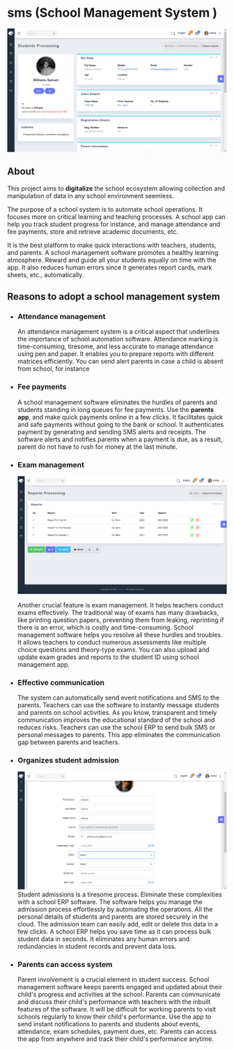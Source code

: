 # sms (School Management System )

![Home page](./repo_photos/stud_detail_1.PNG)

## About

This project aims to **digitalize** the school ecosystem allowing collection and manipulation of data in any school environment seemless.

The purpose of a school system is to automate school operations. It focuses more on critical learning and teaching processes. A school app can help you track student progress for instance, and manage attendance and fee payments, store and retrieve academic documents, etc.

It is the best platform to make quick interactions with teachers, students, and parents. A school management software promotes a healthy learning atmosphere. Reward and guide all your students equally on time with the app. It also reduces human errors since it generates report cards, mark sheets, etc., automatically.


## Reasons to adopt a school management system
 * ### Attendance management
    An attendance management system is a critical aspect that underlines the importance of school automation software. Attendance marking is time-consuming, tiresome, and less accurate to manage attendance using pen and paper.  It enables you to prepare reports with different matrices efficiently.  You can send alert parents in case a child is absent from school, for instance
 * ### Fee payments
    A school management software eliminates the hurdles of parents and students standing in long queues for fee payments. Use the **parents app**, and make quick payments online in a few clicks. It facilitates quick and safe payments without going to the bank or school. It authenticates payment by generating and sending SMS alerts and receipts. The software alerts and notifies parents when a payment is due, as a result, parent do not have to rush for money at the last minute. 
 * ### Exam management
    ![Exam management](./repo_photos/report.PNG)

    Another crucial feature is exam management. It helps teachers conduct exams effectively. The traditional way of exams has many drawbacks, like printing question papers, preventing them from leaking, reprinting if there is an error, which is costly and time-consuming. School management software helps you resolve all these hurdles and troubles. It allows teachers to conduct numerous assessments like multiple choice questions and theory-type exams. You can also upload and update exam grades and reports to the student ID using school management app.
 * ### Effective communication
    The system can automatically send event notifications and SMS to the parents. Teachers can use the software to instantly message students and parents on school activities. As you know, transparent and timely communication improves the educational standard of the school and reduces risks. Teachers can use the school ERP to send bulk SMS or personal messages to parents. This app eliminates the communication gap between parents and teachers.   
 * ### Organizes student admission
    ![Student addmission](./repo_photos/stud_create_reg_progress_1.PNG)
    Student admissions is a tiresome process. Eliminate these complexities with a school ERP software. The software helps you manage the admission process effortlessly by automating the operations. All the personal details of students and parents are stored securely in the cloud. The admission team can easily add, edit or delete this data in a few clicks. A school ERP helps you save time as it can process bulk student data in seconds. It eliminates any human errors and redundancies in student records and prevent data loss. 
 * ### Parents can access system
    Parent involvement is a crucial element in student success. School management software keeps parents engaged and updated about their child's progress and activities at the school. Parents can communicate and discuss their child's performance with teachers with the inbuilt features of the software. It will be difficult for working parents to visit schools regularly to know their child's performance. Use the app to send instant notifications to parents and students about events, attendance, exam schedules, payment dues, etc. Parents can access the app from anywhere and track their child's performance anytime.